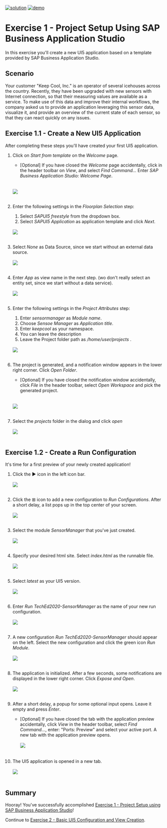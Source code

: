 [![solution](https://flat.badgen.net/badge/solution/available/green?icon=github)](https://github.com/SAP-samples/teched2020-DEV164/tree/code/ex1/TechEd2020)
[![demo](https://flat.badgen.net/badge/demo/deployed/blue?icon=chrome)](https://sap-samples.github.io/teched2020-DEV164/ex1/TechEd2020/SensorManager/webapp/)

# Exercise 1 - Project Setup Using SAP Business Application Studio

In this exercise you'll create a new UI5 application based on a template provided by SAP Business Application Studio.

## Scenario

Your customer "Keep Cool, Inc." is an operator of several icehouses across the country. Recently, they have been upgraded with new sensors with Internet connection, so that their measuring values are available as a service. To make use of this data and improve their internal workflows, the company asked us to provide an application leveraging this sensor data, visualize it, and provide an overview of the current state of each sensor, so that they can react quickly on any issues.

## Exercise 1.1 - Create a New UI5 Application

After completing these steps you'll have created your first UI5 application.

1. Click on *Start from template* on the *Welcome* page.
    * [Optional] If you have closed the *Welcome* page accidentally, click in the header toolbar on *View*, and select *Find Command...*  Enter *SAP Business Application Studio: Welcome Page*.</ul>
<br><br>![](images/01_01_0010b.png)<br><br>

2. Enter the following settings in the *Floorplan Selection* step: 
    1. Select *SAPUI5 freestyle* from the dropdown box.
    2. Select *SAPUI5 Application* as application template and click *Next*.</ol>
<br>![](images/01_01_0020b.png)<br><br><ol>

3. Select *None* as Data Source, since we start without an external data source.
<br><br>![](images/01_01_0025b.png)<br><br>
   
4. Enter *App* as view name in the next step. (wo don't really select an entity set, since we start without a data service).
<br><br>![](images/01_01_0030b.png)<br><br>

5. Enter the following settings in the *Project Attributes* step:
    1. Enter *sensormanager* as *Module name*. 
    2. Choose *Sensoe Manager* as *Application title*.
    3. Enter *keepcool* as your namespace.
    4. You can leave the description
    5. Leave the Project folder path as */home/user/projects* .</ol>
<br>![](images/01_01_0050b.png)<br><br><ol>

6. The project is generated, and a notification window appears in the lower right corner. Click *Open Folder*.
   * [Optional] If you have closed the notification window accidentally, click *File* in the header toolbar, select *Open Workspace* and pick the generated project.  </ul>
<br><br>![](images/01_01_0060b.png)<br><br>

7. Select the *projects* folder in the dialog and click *open*
<br><br>![](images/01_01_0070b.png)<br><br>

## Exercise 1.2 - Create a Run Configuration

It's time for a first preview of your newly created application!

1. Click the &#9654; icon in the left icon bar.
<br><br>![](images/01_02_0010b.png)<br><br>

2. Click the &plusb; icon to add a new configuration to *Run Configurations*. After a short delay, a list pops up in the top center of your screen. 
<br><br>![](images/01_02_0020.png)<br><br>

3. Select the module *SensorManager* that you've just created.
<br><br>![](images/01_02_0030.png)<br><br>

4. Specify your desired html site. Select *index.html* as the runnable file.
<br><br>![](images/01_02_0040.png)<br><br>

5. Select *latest* as your UI5 version.
<br><br>![](images/01_02_0050.png)<br><br>

6. Enter *Run TechEd2020-SensorManager* as the name of your new run configuration.
<br><br>![](images/01_02_0060.png)<br><br>

7. A new configuration *Run TechEd2020-SensorManager* should appear on the left. Select the new configuration and click the green icon *Run Module*.
<br><br>![](images/01_02_0070.png)<br><br>

8. The application is initialized. After a few seconds, some notifications are displayed in the lower right corner. Click *Expose and Open*.
<br><br>![](images/01_02_0080.png)<br><br>

9. After a short delay, a popup for some optional input opens. Leave it empty and press *Enter*.
    * [Optional] If you have closed the tab with the application preview accidentally, click *View* in the header toolbar, select *Find Command...*, enter: "Ports: Preview" and select your active port. A new tab with the application preview opens.
<br><br>![](images/01_02_0090.png)<br><br>

10.  The UI5 application is opened in a new tab.
<br><br>![](images/01_02_0100.png)<br><br>

## Summary

Hooray! You've successfully accomplished [Exercise 1 - Project Setup using SAP Business Application Studio](#exercise-1---project-setup-using-sap-business-applicationsstudio)!

Continue to [Exercise 2 - Basic UI5 Configuration and  View Creation](../ex2/README.md).
